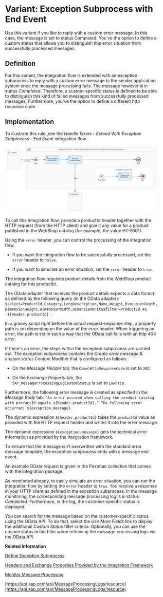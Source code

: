 <!-- loio5f7b1c7c00f54339bc039ecd3c398a32 -->

# Variant: Exception Subprocess with End Event

Use this variant if you like to reply with a custom error message. In this case, the message is set to status Completed. You've the option to define a custom status that allows you to distinguish this error situation from successfully processed messages.



<a name="loio5f7b1c7c00f54339bc039ecd3c398a32__section_mkb_snx_ljb"/>

## Definition

For this variant, the integration flow is extended with an exception subprocess to reply with a custom error message to the sender application system once the message processing fails. The message however is in status *Completed*. Therefore, a custom-specific status is defined to be able to distinguish this kind of failed messages from successfully processed messages. Furthermore, you've the option to define a different http response code.



<a name="loio5f7b1c7c00f54339bc039ecd3c398a32__section_bf1_nfp_qnb"/>

## Implementation

To illustrate this rule, see the *Handle Errors - Extend With Exception Subprocess - End Event* integration flow.

![](images/Design_Guideline_Exception_78d0fa0.png)

To call this integration flow, provide a productId header together with the HTTP request \(from the HTTP client\) and give it any value for a product published in the WebShop catalog \(for example, the value HT-2001\).

Using the `error` header, you can control the processing of the integration flow.

-   If you want the integration flow to be successfully processed, set the `error` header to `false`.

-   If you want to simulate an error situation, set the `error` header to `true`.


The integration flow requests product details from the WebShop product catalog for this productId.

The OData adapter that receives the product details expects a data format as defined by the following query \(in the OData adapter\): `$select=ProductId,Category,LongDescription,Name,Weight,DimensionDepth,DimensionHeight,DimensionWidth,DimensionUnit&$filter=ProductId eq '${header.productId}'`.

In a groovy script right before the actual request-response step, a property path is set depending on the value of the error header. When triggering an error, the path is set in such a way that the OData call fails with an http 404 error.

If there's an error, the steps within the exception subprocess are carried out. The exception subprocess contains the *Create error message & custom status* Content Modifier that is configured as follows:

-   On the *Message Header* tab, the `CamelHttpResponseCode` is set to `202`.

-   On the *Exchange Property* tab, the `SAP_MessageProcessingLogCustomStatus` is set to `LowPrio`.


Furthermore, the following error message is created as specified in the *Message Body* tab: `"An error occured when calling the product catalog with productId equals ${header.productId}." The following error occurred: ${exception.message}`.

The dynamic expression `${header.productId}` takes the `productId` value as provided with the HTTP request header and writes it into the error message.

The dynamic expression `${exception.message}` gets the technical error information as provided by the integration framework.

To ensure that the message isn’t overwritten with the standard error message template, the exception subprocess ends with a message end event.

An example OData request is given in the Postman collection that comes with the integration package.

As mentioned already, to easily simulate an error situation, you can run the integration flow by setting the `error` header to `true`. You receive a response in your HTTP client as defined in the exception subprocess. In the message monitoring, the corresponding message processing log is in status *Completed*. Furthermore, in the log, the customer-specific status is displayed.

You can search for the message based on the customer-specific status using the OData API. To do that, select the *Use More Fields* link to display the additional *Custom Status* filter criteria. Optionally, you can use the custom status in the filter when retrieving the message processing logs via the OData API.

**Related Information**  


[Define Exception Subprocess](define-exception-subprocess-690e078.md "")

[Headers and Exchange Properties Provided by the Integration Framework](headers-and-exchange-properties-provided-by-the-integration-framework-d0fcb09.md "")

[Monitor Message Processing](../Operations/monitor-message-processing-314df3f.md "The message monitor provides an overview of the messages processed on a tenant and allows you to display the details for individual messages.")

[https://api.sap.com/api/MessageProcessingLogs/resource](https://api.sap.com/api/MessageProcessingLogs/resource)

